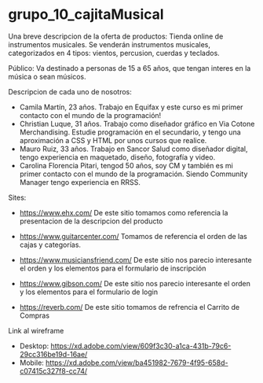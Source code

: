 ﻿# grupo_10_cajitaMusical
Una breve descripcion de la oferta de productos:
Tienda online de instrumentos musicales. Se venderán instrumentos musicales, categorizados en 4 tipos: vientos, percusion, cuerdas y teclados.

Público:  Va destinado a personas de 15 a 65 años, que tengan interes en la música o sean músicos.

Descripcion de cada uno de nosotros:
* Camila Martín, 23 años. Trabajo en Equifax y este curso es mi primer contacto con el mundo de la programación!
* Christian Luque, 31 años. Trabajo como diseñador gráfico en Via Cotone Merchandising. Estudie programación en el secundario, y tengo una aproximación a CSS y HTML por unos cursos que realice.
* Mauro Ruiz, 33 años. Trabajo en Sancor Salud como diseñador digital, tengo experiencia en maquetado, diseño, fotografía y video.
* Carolina Florencia Pitari, tengod 50 años, soy CM y también es mi primer contacto con el mundo de la programación. Siendo Community Manager tengo experiencia en RRSS.

Sites:
* https://www.ehx.com/ De este sitio tomamos como referencia la presentacion de la descripcion del producto
  
* https://www.guitarcenter.com/ Tomamos de referencia el orden de las cajas y categorías.
  
* https://www.musiciansfriend.com/ De este sitio nos parecio interesante el orden y los elementos para el formulario de inscripción
  
* https://www.gibson.com/ De este sitio nos parecio interesante el orden y los elementos para el formulario de login

* https://reverb.com/ De este sitio tomamos de refrencia el Carrito de Compras


Link al wireframe
* Desktop:  https://xd.adobe.com/view/609f3c30-a1ca-431b-79c6-29cc316be19d-16ae/
* Mobile: https://xd.adobe.com/view/ba451982-7679-4f95-658d-c07415c327f8-cc74/
